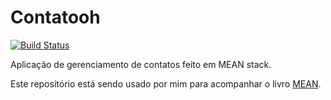 # Contatooh
[![Build Status](https://travis-ci.org/michelmattos/contatooh.svg?branch=master)](https://travis-ci.org/michelmattos/contatooh)

Aplicação de gerenciamento de contatos feito em MEAN stack.

Este repositório está sendo usado por mim para acompanhar o livro [MEAN](http://www.casadocodigo.com.br/products/livro-mean).